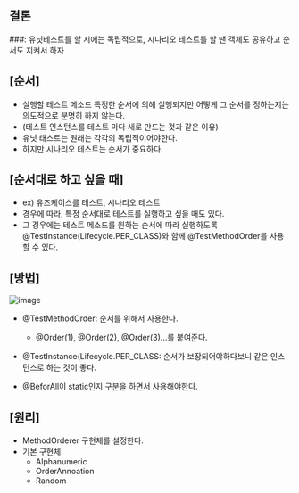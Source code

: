 ## 결론

###: 유닛테스트를 할 시에는 독립적으로, 시나리오 테스트를 할 땐 객체도 공유하고 순서도 지켜서 하자

## [순서] 

- 실행할 테스트 메소드 특정한 순서에 의해 실행되지만 어떻게 그 순서를 정하는지는 의도적으로 분명히 하지 않는다. 
- (테스트 인스턴스를 테스트 마다 새로 만드는 것과 같은 이유)
- 유닛 태스트는 원래는 각각의 독립적이어야한다.
- 하지만 시나리오 테스트는 순서가 중요하다.


## [순서대로 하고 싶을 때] 

- ex) 유즈케이스를 테스트, 시나리오 테스트
- 경우에 따라, 특정 순서대로 테스트를 실행하고 싶을 때도 있다. 
- 그 경우에는 테스트 메소드를 원하는 순서에 따라 실행하도록 @TestInstance(Lifecycle.PER_CLASS)와 함께 @TestMethodOrder를 사용할 수 있다.

## [방법]

![image](https://user-images.githubusercontent.com/108928206/204088501-08dac325-9a8f-4e4d-a029-22a7a924f59d.png)

- @TestMethodOrder: 순서를 위해서 사용한다.
  - @Order(1), @Order(2), @Order(3)...를 붙여준다.

-  @TestInstance(Lifecycle.PER_CLASS: 순서가 보장되어야하다보니 같은 인스턴스로 하는 것이 좋다.
-  @BeforAll이 static인지 구분을 하면서 사용해야한다.

## [원리]

- MethodOrderer 구현체를 설정한다.
- 기본 구현체
  - Alphanumeric
  - OrderAnnoation
  - Random

